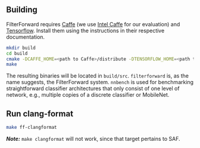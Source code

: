 
## Building

FilterForward requires [Caffe](https://github.com/BVLC/caffe) (we use [Intel Caffe](https://github.com/intel/caffe) for our evaluation) and [Tensorflow](https://github.com/tensorflow/tensorflow). Install them using the instructions in their respective documentation.

```sh
mkdir build
cd build
cmake -DCAFFE_HOME=<path to Caffe>/distribute -DTENSORFLOW_HOME=<path to TensorFlow> ..
make
```
The resulting binaries will be located in `build/src`. `filterforward` is, as the name suggests, the FilterForward system. `nnbench` is used for benchmarking straightforward classifier architectures that only consist of one level of network, e.g., multiple copies of a discrete classifier or MobileNet.

## Run clang-format
```sh
make ff-clangformat
```
***Note:*** `make clangformat` will not work, since that target pertains to SAF.
